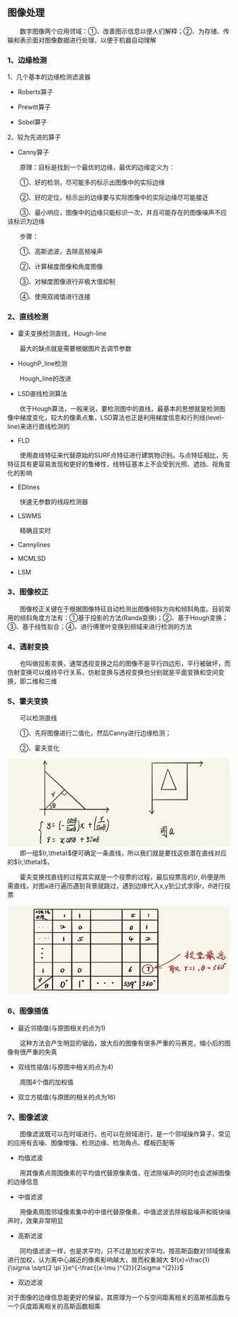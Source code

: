 ## 图像处理
&emsp;&emsp;数字图像两个应用领域：①、改善图示信息以便人们解释；②、为存储、传输和表示面对图像数据进行处理，以便于机器自动理解

### 1、边缘检测
1、几个基本的边缘检测滤波器

- Roberts算子

- Prewitt算子

- Sobel算子

2、较为先进的算子

- Canny算子

&emsp;&emsp;原理：目标是找到一个最优的边缘，最优的边缘定义为：

&emsp;&emsp;①、好的检测，尽可能多的标示出图像中的实际边缘

&emsp;&emsp;②、好的定位，标示出的边缘要与实际图像中的实际边缘尽可能接近

&emsp;&emsp;③、最小响应，图像中的边缘只能标识一次，并且可能存在的图像噪声不应该标识为边缘

&emsp;&emsp;步骤：

&emsp;&emsp;①、高斯滤波，去除高频噪声

&emsp;&emsp;②、计算梯度图像和角度图像

&emsp;&emsp;③、对梯度图像进行非极大值抑制

&emsp;&emsp;④、使用双阈值进行连接

### 2、直线检测
- 霍夫变换检测直线，Hough-line

&emsp;&emsp;最大的缺点就是需要根据图片去调节参数

- HoughP_line检测

&emsp;&emsp;Hough_line的改进

- LSD直线检测算法

&emsp;&emsp;优于Hough算法，一般来说，要检测图中的直线，最基本的思想就是检测图像中梯度变化，较大的像素点集，LSD算法也正是利用梯度信息和行列线(level-line)来进行直线检测的

- FLD

&emsp;&emsp;使用直线特征来代替原始的SURF点特征进行建筑物识别。与点特征相比，先特征具有更容易发现和更好的鲁棒性，线特征基本上不会受到光照、遮挡、视角变化的影响

- EDlines

&emsp;&emsp;快速无参数的线段检测器

- LSWMS

&emsp;&emsp;精确且实时

- Cannylines

- MCMLSD

- LSM

### 3、图像校正
&emsp;&emsp;图像校正关键在于根据图像特征自动检测出图像倾斜方向和倾斜角度。目前常用的倾斜角度方法有：①基于投影的方法(Randa变换)；②、基于Hough变换；③、基于线性拟合；④、进行傅里叶变换到频域来进行检测的方法

### 4、透射变换
&emsp;&emsp;也叫做投影变换，通常透视变换之后的图像不是平行四边形，平行被破坏，而仿射变换可以维持平行关系，仿射变换与透视变换也分别就是平面变换和空间变换，即二维和三维

### 5、霍夫变换
&emsp;&emsp;可以检测直线

&emsp;&emsp;①、先将图像进行二值化，然后Canny进行边缘检测；

&emsp;&emsp;②、霍夫变化
<div align=center><img width="500" height="200" src="https://github.com/ethan-sui/AI-algorithm-engineer-knowledge/blob/main/image/Hough00.jpg"/></div>
&emsp;&emsp;即一组$(r,\theta)$便可确定一条直线，所以我们就是要找这些潜在直线对应的$(r,\theta)$，

&emsp;&emsp;霍夫变换找直线的过程其实就是一个投票的过程，最后投票高的$(r,\theta)$便是所需直线，对图a进行遍历遇到背景就跳过，遇到边缘代入x,y到公式求得$r$，$\theta$进行投票
<div align=center><img width="500" height="200" src="https://github.com/ethan-sui/AI-algorithm-engineer-knowledge/blob/main/image/Hough01.jpg"/></div>

### 6、图像插值

- 最近邻插值(与原图相关的点为1)

&emsp;&emsp;这种方法会产生明显的锯齿，放大后的图像有很多严重的马赛克，缩小后的图像有很严重的失真

- 双线性插值(与原图中相关的点为4)

&emsp;&emsp;周围4个值的加权值

- 双立方插值(与原图的相关的点为16)

### 7、图像滤波
&emsp;&emsp;图像滤波既可以在时域进行，也可以在频域进行，是一个邻域操作算子，常见的应用有去噪、图像增强、检测边缘、检测角点、模板匹配等

- 均值滤波

&emsp;&emsp;用其像素点周围像素的平均值代替原像素值，在滤除噪声的同时也会滤掉图像的边缘信息

- 中值滤波

&emsp;&emsp;用像素周围邻域像素集中的中值代替原像素，中值滤波去除椒盐噪声和斑块噪声时，效果非常明显

- 高斯滤波

&emsp;&emsp;同均值滤波一样，也是求平均，只不过是加权求平均，按高斯函数对邻域像素进行加权，认为离中心越近的像素影响越大，故而权重越大
$f(x)=\frac{1}{\sigma \sqrt{2 \pi }}e^{-\frac{(x-\mu )^{2}}{2\sigma ^{2}}}$

- 双边滤波

对于图像的边缘信息能更好的保留，其原理为一个与空间距离相关的高斯核函数与一个灰度距离相关的高斯函数相乘
